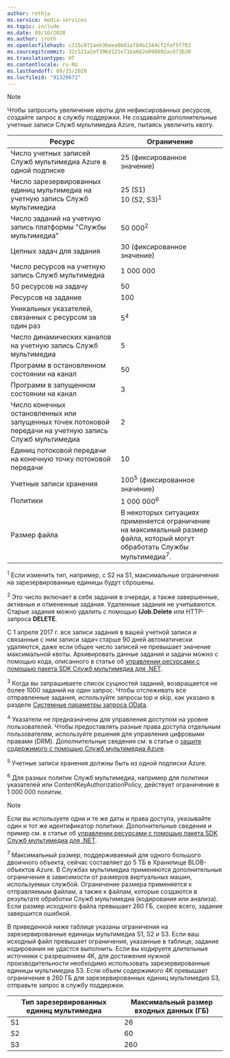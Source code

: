 ```yaml
---
author: rothja
ms.service: media-services
ms.topic: include
ms.date: 09/16/2020
ms.author: jroth
ms.openlocfilehash: c315c071aeb36eea0bd1af84b1344cf2fef5f703
ms.sourcegitcommit: 32c521a2ef396d121e71ba682e098092ac673b30
ms.translationtype: HT
ms.contentlocale: ru-RU
ms.lasthandoff: 09/25/2020
ms.locfileid: "91329671"
---
```

>[!NOTE]
>Чтобы запросить увеличение квоты для нефиксированных ресурсов, создайте запрос в службу поддержки. Не создавайте дополнительные учетные записи Служб мультимедиа Azure, пытаясь увеличить квоту.

| Ресурс | Ограничение | 
| --- | --- | 
| Число учетных записей Служб мультимедиа Azure в одной подписке | 25 (фиксированное значение) |
| Число зарезервированных единиц мультимедиа на учетную запись Служб мультимедиа |25 (S1)<br/>10 (S2, S3)<sup>1</sup> | 
| Число заданий на учетную запись платформы "Cлужбы мультимедиа" | 50 000<sup>2</sup> |
| Цепных задач для задания | 30 (фиксированное значение) |
| Число ресурсов на учетную запись Служб мультимедиа | 1 000 000|
| 50 ресурсов на задачу | 50 |
| Ресурсов на задание | 100 |
| Уникальных указателей, связанных с ресурсом за один раз | 5<sup>4</sup> |
| Число динамических каналов на учетную запись Служб мультимедиа |5|
| Программ в остановленном состоянии на канал  |50|
| Программ в запущенном состоянии на канал  |3|
| Число конечных остановленных или запущенных точек потоковой передачи на учетную запись Служб мультимедиа|2|
| Единиц потоковой передачи на конечную точку потоковой передачи  |10 |
| Учетные записи хранения | 100<sup>5</sup> (фиксированное значение) |
| Политики | 1 000 000<sup>6</sup> |
| Размер файла| В некоторых ситуациях применяется ограничение на максимальный размер файла, который могут обработать Службы мультимедиа<sup>7</sup>. |

<sup>1</sup> Если изменить тип, например, с S2 на S1, максимальные ограничения на зарезервированные единицы будут сброшены.

<sup>2</sup> Это число включает в себя задания в очереди, а также завершенные, активные и отмененные задания. Удаленные задания не учитываются. Старые задания можно удалить с помощью **IJob.Delete** или HTTP-запроса **DELETE**.

С 1 апреля 2017 г. все записи задания в вашей учетной записи и связанные с ним записи задач старше 90 дней автоматически удаляются, даже если общее число записей не превышает значение максимальной квоты. Архивировать данные задания и задачи можно с помощью кода, описанного в статье об [управлении ресурсами с помощью пакета SDK Служб мультимедиа для .NET](../articles/media-services/previous/media-services-dotnet-manage-entities.md).

<sup>3</sup> Когда вы запрашиваете список сущностей заданий, возвращается не более 1000 заданий на один запрос. Чтобы отслеживать все отправленные задания, используйте запросы top и skip, как указано в разделе [Системные параметры запроса OData](/previous-versions/dynamicscrm-2015/developers-guide/gg309461(v=crm.7)).

<sup>4</sup> Указатели не предназначены для управления доступом на уровне пользователей. Чтобы предоставлять разные права доступа отдельным пользователям, используйте решения для управления цифровыми правами (DRM). Дополнительные сведения см. в статье о [защите содержимого с помощью Служб мультимедиа Azure](../articles/media-services/previous/media-services-content-protection-overview.md).

<sup>5</sup> Учетные записи хранения должны быть из одной подписки Azure.

<sup>6</sup> Для разных политик Служб мультимедиа, например для политики указателей или ContentKeyAuthorizationPolicy, действует ограничение в 1 000 000 политик. 

>[!NOTE]
> Если вы используете одни и те же даты и права доступа, указывайте один и тот же идентификатор политики. Дополнительные сведения и пример см. в статье об [управлении ресурсами с помощью пакета SDK Служб мультимедиа для .NET](../articles/media-services/previous/media-services-dotnet-manage-entities.md#limit-access-policies).

<sup>7</sup> Максимальный размер, поддерживаемый для одного большого двоичного объекта, сейчас составляет до 5 ТБ в Хранилище BLOB-объектов Azure. В Службах мультимедиа применяются дополнительные ограничения в зависимости от размеров виртуальных машин, используемых службой. Ограничение размера применяется к отправляемым файлам, а также к файлам, которые создаются в результате обработки Служб мультимедиа (кодирования или анализа). Если размер исходного файла превышает 260 ГБ, скорее всего, задание завершится ошибкой. 

В приведенной ниже таблице указаны ограничения на зарезервированные единицы мультимедиа S1, S2 и S3. Если ваш исходный файл превышает ограничения, указанные в таблице, задание кодирования не удастся выполнить. Если вы кодируете длительные источники с разрешением 4K, для достижения нужной производительности необходимо использовать зарезервированные единицы мультимедиа S3. Если объем содержимого 4K превышает ограничение в 260 ГБ для зарезервированных единиц мультимедиа S3, отправьте запрос в службу поддержки.

|Тип зарезервированных единиц мультимедиа    |Максимальный размер входных данных (ГБ)|
|---|---|
|S1 |    26|
|S2    | 60|
|S3    |260|
